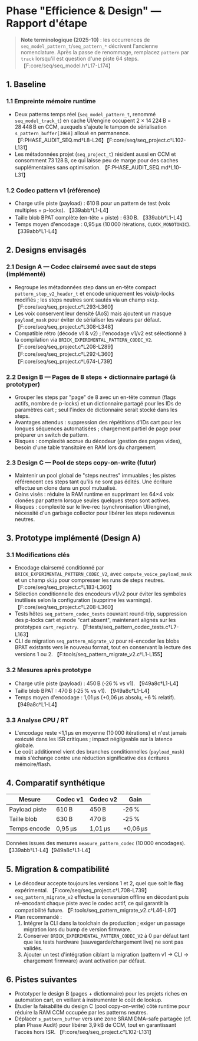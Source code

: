 # Phase "Efficience & Design" — Rapport d'étape

> **Note terminologique (2025-10)** : les occurrences de `seq_model_pattern_t`/`seq_pattern_*` décrivent l'ancienne nomenclature. Après la passe de renommage, remplacez `pattern` par `track` lorsqu'il est question d'une piste 64 steps.【F:core/seq/seq_model.h†L17-L174】

## 1. Baseline

### 1.1 Empreinte mémoire runtime
- Deux patterns temps réel (`seq_model_pattern_t`, renommé `seq_model_track_t`) en cache UI/engine occupent 2 × 14 224 B = 28 448 B en CCM, auxquels s'ajoute le tampon de sérialisation `s_pattern_buffer[3968]` alloué en permanence.【F:PHASE_AUDIT_SEQ.md†L8-L26】【F:core/seq/seq_project.c†L102-L131】
- Les métadonnées projet (`seq_project_t`) résident aussi en CCM et consomment 73 128 B, ce qui laisse peu de marge pour des caches supplémentaires sans optimisation. 【F:PHASE_AUDIT_SEQ.md†L10-L31】

### 1.2 Codec pattern v1 (référence)
- Charge utile piste (payload) : 610 B pour un pattern de test (voix multiples + p-locks). 【339abb†L1-L4】
- Taille blob BPAT complète (en-tête + piste) : 630 B. 【339abb†L1-L4】
- Temps moyen d'encodage : 0,95 µs (10 000 itérations, `CLOCK_MONOTONIC`). 【339abb†L1-L4】

## 2. Designs envisagés

### 2.1 Design A — Codec clairsemé avec saut de steps (implémenté)
- Regroupe les métadonnées step dans un en-tête compact `pattern_step_v2_header_t` et encode uniquement les voix/p-locks modifiés ; les steps neutres sont sautés via un champ `skip`. 【F:core/seq/seq_project.c†L293-L360】
- Les voix conservent leur densité (AoS) mais ajoutent un masque `payload_mask` pour éviter de sérialiser les valeurs par défaut. 【F:core/seq/seq_project.c†L308-L348】
- Compatible rétro (décode v1 & v2) ; l'encodage v1/v2 est sélectionné à la compilation via `BRICK_EXPERIMENTAL_PATTERN_CODEC_V2`. 【F:core/seq/seq_project.c†L208-L289】【F:core/seq/seq_project.c†L292-L360】【F:core/seq/seq_project.c†L674-L739】

### 2.2 Design B — Pages de 8 steps + dictionnaire partagé (à prototyper)
- Grouper les steps par "page" de 8 avec un en-tête commun (flags actifs, nombre de p-locks) et un dictionnaire partagé pour les IDs de paramètres cart ; seul l'index de dictionnaire serait stocké dans les steps.
- Avantages attendus : suppression des répétitions d'IDs cart pour les longues séquences automatisées ; chargement partiel de page pour préparer un switch de pattern.
- Risques : complexité accrue du décodeur (gestion des pages vides), besoin d'une table transitoire en RAM lors du chargement.

### 2.3 Design C — Pool de steps copy-on-write (futur)
- Maintenir un pool global de "steps neutres" immuables ; les pistes référencent ces steps tant qu'ils ne sont pas édités. Une écriture effectue un clone dans un pool mutualisé.
- Gains visés : réduire la RAM runtime en supprimant les 64×4 voix clonées par pattern lorsque seules quelques steps sont actives.
- Risques : complexité sur le live-rec (synchronisation UI/engine), nécessité d'un garbage collector pour libérer les steps redevenus neutres.

## 3. Prototype implémenté (Design A)

### 3.1 Modifications clés
- Encodage clairsemé conditionné par `BRICK_EXPERIMENTAL_PATTERN_CODEC_V2`, avec `compute_voice_payload_mask` et un champ `skip` pour compresser les runs de steps neutres. 【F:core/seq/seq_project.c†L183-L360】
- Sélection conditionnelle des encodeurs v1/v2 pour éviter les symboles inutilisés selon la configuration (supprime les warnings). 【F:core/seq/seq_project.c†L208-L360】
- Tests hôtes `seq_pattern_codec_tests` couvrant round-trip, suppression des p-locks cart et mode "cart absent", maintenant alignés sur les prototypes `cart_registry`. 【F:tests/seq_pattern_codec_tests.c†L7-L163】
- CLI de migration `seq_pattern_migrate_v2` pour ré-encoder les blobs BPAT existants vers le nouveau format, tout en conservant la lecture des versions 1 ou 2. 【F:tools/seq_pattern_migrate_v2.c†L1-L155】

### 3.2 Mesures après prototype
- Charge utile piste (payload) : 450 B (‑26 % vs v1). 【949a8c†L1-L4】
- Taille blob BPAT : 470 B (‑25 % vs v1). 【949a8c†L1-L4】
- Temps moyen d'encodage : 1,01 µs (+0,06 µs absolu, +6 % relatif). 【949a8c†L1-L4】

### 3.3 Analyse CPU / RT
- L'encodage reste <1,1 µs en moyenne (10 000 itérations) et n'est jamais exécuté dans les ISR critiques ; impact négligeable sur la latence globale.
- Le coût additionnel vient des branches conditionnelles (`payload_mask`) mais s'échange contre une réduction significative des écritures mémoire/flash.

## 4. Comparatif synthétique

| Mesure | Codec v1 | Codec v2 | Gain |
| --- | --- | --- | --- |
| Payload piste | 610 B | 450 B | ‑26 % |
| Taille blob | 630 B | 470 B | ‑25 % |
| Temps encode | 0,95 µs | 1,01 µs | +0,06 µs |

Données issues des mesures `measure_pattern_codec` (10 000 encodages). 【339abb†L1-L4】【949a8c†L1-L4】

## 5. Migration & compatibilité
- Le décodeur accepte toujours les versions 1 et 2, quel que soit le flag expérimental. 【F:core/seq/seq_project.c†L708-L739】
- `seq_pattern_migrate_v2` effectue la conversion offline en décodant puis ré-encodant chaque piste avec le codec actif, ce qui garantit la compatibilité future. 【F:tools/seq_pattern_migrate_v2.c†L46-L97】
- Plan recommandé :
  1. Intégrer la CLI dans la toolchain de production ; exiger un passage migration lors du bump de version firmware.
  2. Conserver `BRICK_EXPERIMENTAL_PATTERN_CODEC_V2` à 0 par défaut tant que les tests hardware (sauvegarde/chargement live) ne sont pas validés.
  3. Ajouter un test d'intégration ciblant la migration (pattern v1 → CLI → chargement firmware) avant activation par défaut.

## 6. Pistes suivantes
- Prototyper le design B (pages + dictionnaire) pour les projets riches en automation cart, en veillant à instrumenter le coût de lookup.
- Étudier la faisabilité du design C (pool copy-on-write) côté runtime pour réduire la RAM CCM occupée par les patterns neutres.
- Déplacer `s_pattern_buffer` vers une zone SRAM DMA-safe partagée (cf. plan Phase Audit) pour libérer 3,9 kB de CCM, tout en garantissant l'accès hors ISR. 【F:core/seq/seq_project.c†L102-L131】

